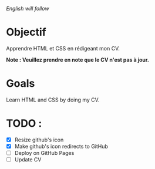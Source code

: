 *English will follow*

# Objectif

Apprendre HTML et CSS en rédigeant mon CV.

**Note : Veuillez prendre en note que le CV n'est pas à jour.**

# Goals 

Learn HTML and CSS by doing my CV.

# TODO :
- [x] Resize github's icon
- [x] Make github's icon redirects to GitHub
- [ ] Deploy on GitHub Pages
- [ ] Update CV